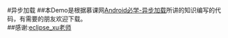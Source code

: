 #异步加载
##本Demo是根据慕课网<a href = "http://www.imooc.com/learn/406">Android必学-异步加载</a>所讲的知识编写的代码，有需要的朋友欢迎下载。<br/>
##感谢:<a href = "http://www.imooc.com/u/347333/courses?sort=publish">eclipse_xu老师</a>
